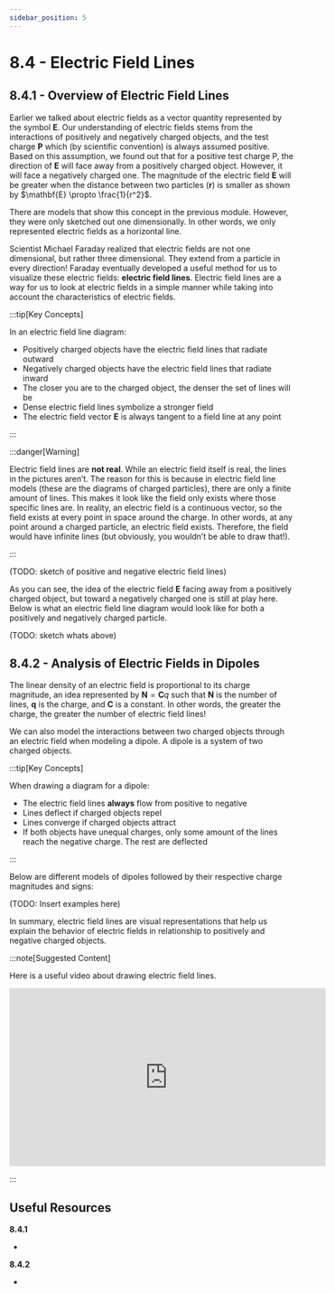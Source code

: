 ```yaml
---
sidebar_position: 5
---
```


# 8.4 - Electric Field Lines

## 8.4.1 - Overview of Electric Field Lines

Earlier we talked about electric fields as a vector quantity represented by the symbol $\mathbf{E}$. Our understanding of electric fields stems from the interactions of positively and negatively charged objects, and the test charge $\mathbf{P}$ which (by scientific convention) is always assumed positive. Based on this assumption, we found out that for a positive test charge P, the direction of $\mathbf{E}$ will face away from a positively charged object. However, it will face a negatively charged one. The magnitude of the electric field $\mathbf{E}$ will be greater when the distance between two particles ($\mathbf{r}$) is smaller as shown by $\mathbf{E} \propto \frac{1}{r^2}$.

There are models that show this concept in the previous module. However, they were only sketched out one dimensionally. In other words, we only represented electric fields as a horizontal line.

Scientist Michael Faraday realized that electric fields are not one dimensional, but rather three dimensional. They extend from a particle in every direction! Faraday eventually developed a useful method for us to visualize these electric fields: **electric field lines**. Electric field lines are a way for us to look at electric fields in a simple manner while taking into account the characteristics of electric fields.

:::tip[Key Concepts]

In an electric field line diagram:

- Positively charged objects have the electric field lines that radiate outward
- Negatively charged objects have the electric field lines that radiate inward
- The closer you are to the charged object, the denser the set of lines will be
- Dense electric field lines symbolize a stronger field
- The electric field vector $\mathbf{E}$ is always tangent to a field line at any point

:::

:::danger[Warning]

Electric field lines are **not real**. While an electric field itself is real, the lines in the pictures aren’t. The reason for this is because in electric field line models (these are the diagrams of charged particles), there are only a finite amount of lines. This makes it look like the field only exists where those specific lines are. In reality, an electric field is a continuous vector, so the field exists at every point in space around the charge. In other words, at any point around a charged particle, an electric field exists. Therefore, the field would have infinite lines (but obviously, you wouldn’t be able to draw that!).

:::

(TODO: sketch of positive and negative electric field lines)

As you can see, the idea of the electric field $\mathbf{E}$ facing away from a positively charged object, but toward a negatively charged one is still at play here. Below is what an electric field line diagram would look like for both a positively and negatively charged particle.

(TODO: sketch whats above)

## 8.4.2 - Analysis of Electric Fields in Dipoles

The linear density of an electric field is proportional to its charge magnitude, an idea represented by $\mathbf{N} = \mathbf{C} q$ such that $\mathbf{N}$ is the number of lines, $\mathbf{q}$ is the charge, and $\mathbf{C}$ is a constant. In other words, the greater the charge, the greater the number of electric field lines!

We can also model the interactions between two charged objects through an electric field when modeling a dipole. A dipole is a system of two charged objects.

:::tip[Key Concepts]

When drawing a diagram for a dipole:

- The electric field lines **always** flow from positive to negative
- Lines deflect if charged objects repel
- Lines converge if charged objects attract
- If both objects have unequal charges, only some amount of the lines reach the negative charge. The rest are deflected

:::

Below are different models of dipoles followed by their respective charge magnitudes and signs:

(TODO: Insert examples here)

In summary, electric field lines are visual representations that help us explain the behavior of electric fields in relationship to positively and negative charged objects.

:::note[Suggested Content]

Here is a useful video about drawing electric field lines.

<iframe width="560" height="315" src="https://www.youtube.com/embed/AtbaYUYTawg?si=9Mo2w3xz5jgiye5F" title="YouTube video player" frameborder="0" allow="accelerometer; autoplay; clipboard-write; encrypted-media; gyroscope; picture-in-picture; web-share" referrerpolicy="strict-origin-when-cross-origin" allowfullscreen></iframe>

:::

## Useful Resources

**8.4.1**

-

**8.4.2**

-
